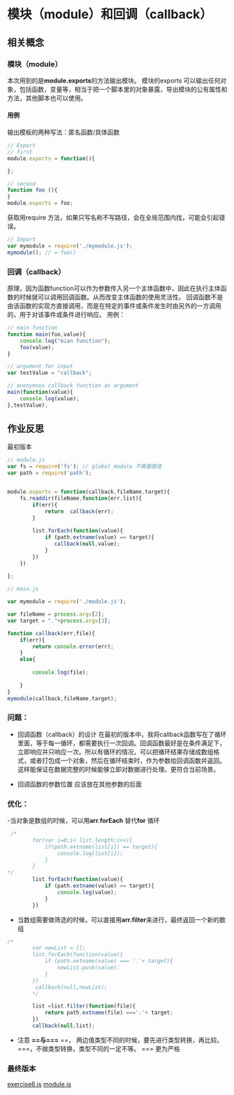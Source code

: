 # 模块（module）和回调（callback）



## 相关概念


### 模块（module）
本次用到的是**module.exports**的方法输出模块。
模块的exports 可以输出任何对象，包括函数，变量等，相当于把一个脚本里的对象暴露，导出模块的公有属性和方法，其他脚本也可以使用。

#### 用例
输出模板的两种写法：匿名函数/具体函数

```javascript
// Export
// first
module.exports = function(){

};

// second
function foo (){
}
module.exports = foo;

```

获取用require 方法，如果只写名称不写路径，会在全局范围内找，可能会引起错误。
```javascript
// Import
var mymodule = require('./mymodule.js');
mymodule(); // = foo()

```
### 回调（callback）
原理，因为函数function可以作为参数传入另一个主体函数中，因此在执行主体函数的时候就可以调用回调函数。从而改变主体函数的使用灵活性。
回调函数不是由该函数的实现方直接调用，而是在特定的事件或条件发生时由另外的一方调用的，用于对该事件或条件进行响应。
用例：
```javascript
// main function
function main(foo,value){
    console.log("mian function");
    foo(value);
}

// argument for input
var testValue = "callback";

// anonymous callback function as argument 
main(function(value){
    console.log(value);
},testValue);

```

## 作业反思
最初版本
```javascript
// module.js
var fs = require('fs'); // global module 不需要路径
var path = require('path');


module.exports = function(callback,fileName,target){
    fs.readdir(fileName,function(err,list){
        if(err){
            return  callback(err);
        }
        
        list.forEach(function(value){
            if (path.extname(value) == target){
               callback(null,value);
            }
        })
    })
   
};
```
```javascript
// main.js

var mymodule = require('./module.js');

var fileName = process.argv[2];
var target = "."+process.argv[3];

function callback(err,file){
    if(err){
        return console.error(err);
    } 
    else{
       
        console.log(file);
        
    }
}
mymodule(callback,fileName,target);
```
### 问题：
- 回调函数（callback）的设计
在最初的版本中，我将callback函数写在了循环里面，等于每一循环，都需要执行一次回调。回调函数最好是在条件满足下，立即响应并只响应一次。所以有循环的情况，可以把循环结果存储成数组格式，或者打包成一个对象，然后在循环结束时，作为参数给回调函数并返回。这样能保证在数据完整的时候能够立即对数据进行处理。更符合当前场景。

- 回调函数的参数位置
应该放在其他参数的后面
### 优化：
-当对象是数组的时候，可以用**arr.forEach** 替代**for** 循环
```javascript
 /*
        for(var i=0;i< list.length;i++){
            if(path.extname(list[i]) == target){
                console.log(list[i]);
            }
        }
*/
        list.forEach(function(value){
            if (path.extname(value) == target){
                console.log(value);
            }
        })
```
- 当数组需要做筛选的时候，可以直接用**arr.filter**来进行，最终返回一个新的数组
```javascript
/*
        var newList = [];
        list.forEach(function(value){
            if (path.extname(value) === '.'+ target){
                newList.push(value);
            }
        })
         callback(null,newList);
        */

        list =list.filter(function(file){
            return path.extname(file) ==='.'+ target;
        })
        callback(null,list);
```
- 注意 **==**与**===**
==， 两边值类型不同的时候，要先进行类型转换，再比较。
===，不做类型转换，类型不同的一定不等。
=== 更为严格
### 最终版本
[exercise6.js](https://github.com/siqiyaoyao/learnyounodePractice/blob/master/exercise6/exercise6.js)
[module.js](https://github.com/siqiyaoyao/learnyounodePractice/blob/master/exercise6/module.js)
